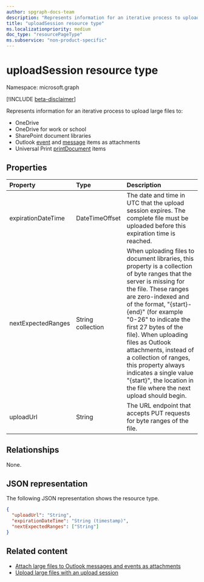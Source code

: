 ```yaml
---
author: spgraph-docs-team
description: "Represents information for an iterative process to upload large files to OneDrive, OneDrive for work or school, or SharePoint document libraries, or as file attachments to Outlook event and message objects."
title: "uploadSession resource type"
ms.localizationpriority: medium
doc_type: "resourcePageType"
ms.subservice: "non-product-specific"
---
```

# uploadSession resource type

Namespace: microsoft.graph

[!INCLUDE [beta-disclaimer](../../includes/beta-disclaimer.md)]

Represents information for an iterative process to upload large files to:

- OneDrive
- OneDrive for work or school
- SharePoint document libraries
- Outlook [event](event.md) and [message](message.md) items as attachments
- Universal Print [printDocument](printdocument.md) items

## Properties


| Property         | Type              |Description
|:-------------------|:------------------|:------------------------------------
| expirationDateTime | DateTimeOffset    | The date and time in UTC that the upload session expires. The complete file must be uploaded before this expiration time is reached.
| nextExpectedRanges | String collection | When uploading files to document libraries, this property is a collection of byte ranges that the server is missing for the file. These ranges are zero-indexed and of the format, "{start}-{end}" (for example "0-26" to indicate the first 27 bytes of the file). When uploading files as Outlook attachments, instead of a collection of ranges, this property always indicates a single value "{start}", the location in the file where the next upload should begin.
| uploadUrl          | String            | The URL endpoint that accepts PUT requests for byte ranges of the file.

## Relationships

None.

## JSON representation

The following JSON representation shows the resource type.

<!-- {
  "blockType": "resource",
  "optionalProperties": [ "uploadUrl", "nextExpectedRanges" ],
  "@odata.type": "microsoft.graph.uploadSession",
  "baseType": null
}-->

```json
{
  "uploadUrl": "String",
  "expirationDateTime": "String (timestamp)",
  "nextExpectedRanges": ["String"]
}
```

## Related content

- [Attach large files to Outlook messages and events as attachments ](/graph/outlook-large-attachments)
- [Upload large files with an upload session](../api/driveitem-createuploadsession.md)

<!-- uuid: 8fcb5dbc-d5aa-4681-8e31-b001d5168d79
2015-10-25 14:57:30 UTC -->
<!--
{
  "type": "#page.annotation",
  "description": "UploadSession is used to provide information about large file uploads.",
  "section": "documentation",
  "tocPath": "Resources/UploadSession",
  "suppressions": []
}
-->


